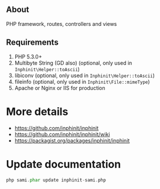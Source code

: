 
## About

PHP framework, routes, controllers and views

## Requirements

1. PHP 5.3.0+
1. Multibyte String (GD also) (optional, only used in `Inphinit\Helper::toAscii`)
1. libiconv (optional, only used in `Inphinit\Helper::toAscii`)
1. fileinfo (optional, only used in `Inphinit\File::mimeType`)
1. Apache or Nginx or IIS for production

# More details

- https://github.com/inphinit/inphinit
- https://github.com/inphinit/inphinit/wiki
- https://packagist.org/packages/inphinit/inphinit

# Update documentation

```php
php sami.phar update inphinit-sami.php
```
